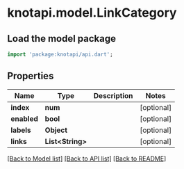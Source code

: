 # knotapi.model.LinkCategory

## Load the model package
```dart
import 'package:knotapi/api.dart';
```

## Properties
Name | Type | Description | Notes
------------ | ------------- | ------------- | -------------
**index** | **num** |  | [optional] 
**enabled** | **bool** |  | [optional] 
**labels** | **Object** |  | [optional] 
**links** | **List&lt;String&gt;** |  | [optional] 

[[Back to Model list]](../README.md#documentation-for-models) [[Back to API list]](../README.md#documentation-for-api-endpoints) [[Back to README]](../README.md)


